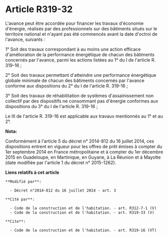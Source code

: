 # Article R319-32

L'avance peut être accordée pour financer les travaux d'économie d'énergie, réalisés par des professionnels sur des bâtiments
situés sur le territoire national et n'ayant pas été commencés avant la date d'octroi de l'avance, suivants : 

1° Soit des travaux correspondant à au moins une action efficace d'amélioration de la performance énergétique de chacun des
bâtiments concernés par l'avance, parmi les actions listées au 1° du I de l'article R. 319-16 ; 

2° Soit des travaux permettant d'atteindre une performance énergétique globale minimale de chacun des bâtiments concernés par
l'avance conforme aux dispositions du 2° du I de l'article R. 319-16 ; 

3° Soit des travaux de réhabilitation de systèmes d'assainissement non collectif par des dispositifs ne consommant pas
d'énergie conformes aux dispositions du 3° du I de l'article R. 319-16 ; 

Le III de l'article R. 319-16 est applicable aux travaux mentionnés au 1° et au 2°.

**Nota:**

Conformément à l'article 5 du décret n° 2014-812 du 16 juillet 2014, ces dispositions entrent en vigueur pour les offres de
prêt émises à compter du 1er septembre 2014 en France métropolitaine et à compter du 1er décembre 2015 en Guadeloupe, en
Martinique, en Guyane, à La Réunion et à Mayotte  (date modifiée par l'article 1 du décret n° 2015-1262).

**Liens relatifs à cet article**

	**Modifié par**:

	  - Décret n°2014-812 du 16 juillet 2014 - art. 3

	**Cité par**:

	  - Code de la construction et de l'habitation. - art. R312-7-1 (V)
	  - Code de la construction et de l'habitation. - art. R319-33 (V)

	**Cite**:

	  - Code de la construction et de l'habitation. - art. R319-16 (VT)
